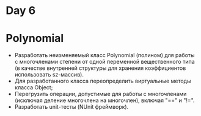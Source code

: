 # Day 6
# Polynomial 
 + Разработать неизменяемый класс Polynomial (полином) для работы с многочленами степени от одной переменной вещественного типа (в качестве внутренней структуры для хранения коэффициентов использовать sz-массив).
 + Для разработанного класса переопределить виртуальные методы класса Object;
 + Перегрузить операции, допустимые для работы с многочленами (исключая деление многочлена на многочлен), включая "==" и "!=".
 + Разработать unit-тесты (NUnit фреймворк).
